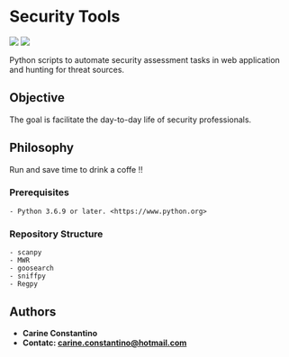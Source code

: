 # Security Tools 

<img src="https://img.shields.io/badge/Security__Tools-v.3.0--2020-green" />
<img src="https://img.shields.io/badge/python-v.3.7.7-blue" />

Python scripts to automate security assessment tasks in web application and hunting for threat sources. 

## Objective

The goal is facilitate the day-to-day life of security professionals.


## Philosophy

Run and save time to drink a coffe !! 

### Prerequisites

```
- Python 3.6.9 or later. <https://www.python.org>
```

### Repository Structure

```
- scanpy
- MWR
- goosearch
- sniffpy
- Regpy
```

## Authors

* **Carine Constantino** 
* **Contatc: carine.constantino@hotmail.com**
